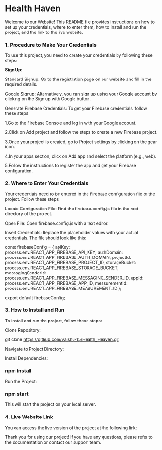 <h1><b>Health Haven</b></h1>

Welcome to our Website! This README file provides instructions on how to set up your credentials, where to enter them, how to install and run the project, and the link to the live website.

<h3><b>1. Procedure to Make Your Credentials</b></h3>

To use this project, you need to create your credentials by following these steps:

<b>Sign Up:</b>

Standard Signup: Go to the registration page on our website and fill in the required details.

Google Signup: Alternatively, you can sign up using your Google account by clicking on the Sign up with Google button.

Generate Firebase Credentials: To get your Firebase credentials, follow these steps:

  1.Go to the Firebase Console and log in with your Google account.
  
  2.Click on Add project and follow the steps to create a new Firebase project.
  
  3.Once your project is created, go to Project settings by clicking on the gear icon.
  
  4.In your apps section, click on Add app and select the platform (e.g., web).
  
  5.Follow the instructions to register the app and get your Firebase configuration.

<h3><b>2. Where to Enter Your Credentials</b></h3>

Your credentials need to be entered in the Firebase configuration file of the project. Follow these steps:

Locate Configuration File: Find the firebase.config.js file in the root directory of the project.

Open File: Open firebase.config.js with a text editor.

Insert Credentials: Replace the placeholder values with your actual credentials. The file should look like this:

const firebaseConfig = {
    apiKey: process.env.REACT_APP_FIREBASE_API_KEY,
    authDomain: process.env.REACT_APP_FIREBASE_AUTH_DOMAIN,
    projectId: process.env.REACT_APP_FIREBASE_PROJECT_ID,
    storageBucket: process.env.REACT_APP_FIREBASE_STORAGE_BUCKET,
    messagingSenderId: process.env.REACT_APP_FIREBASE_MESSAGING_SENDER_ID,
    appId: process.env.REACT_APP_FIREBASE_APP_ID,
    measurementId: process.env.REACT_APP_FIREBASE_MEASUREMENT_ID
};

export default firebaseConfig;

<h3><b>3. How to Install and Run</b></h3>
 
To install and run the project, follow these steps:

Clone Repository:

git clone https://github.com/vaishu-15/Health_Heaven.git

Navigate to Project Directory:

Install Dependencies:

<h3><b>npm install</b></h3>

Run the Project:

<h3><b>npm start</b></h3>

This will start the project on your local server.

<h3><b>4. Live Website Link</b></h3>
 
You can access the live version of the project at the following link: 

Thank you for using our project! If you have any questions, please refer to the documentation or contact our support team.
